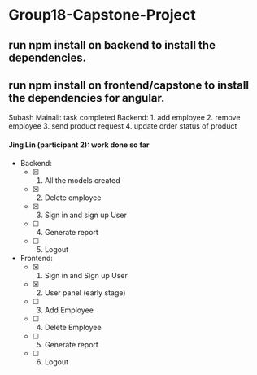 # Group18-Capstone-Project

## run npm install on backend to install the dependencies.
## run npm install on frontend/capstone to install the dependencies for angular.


Subash Mainali: task completed
  Backend:
    1. add employee 
    2. remove employee
    3. send product request
    4. update order status of product


#### Jing Lin (participant 2): work done so far
- Backend:
  - [x] 1. All the models created
  - [x] 2. Delete employee
  - [x] 3. Sign in and sign up User
  - [ ] 4. Generate report
  - [ ] 5. Logout
- Frontend:
  - [x] 1. Sign in and Sign up User
  - [x] 2. User panel (early stage)
  - [ ] 3. Add Employee
  - [ ] 4. Delete Employee
  - [ ] 5. Generate report
  - [ ] 6. Logout
